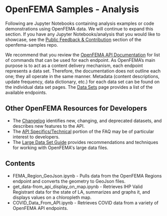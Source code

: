 # OpenFEMA Samples - Analysis
Following are Jupyter Notebooks containing analysis examples or code demonstrations using OpenFEMA data. We will continue to expand this section. If you have any Jupyter Notebooks/analysis that you would like to showcase, see the [Public Feedback & Contribution](openfema-samples/README.MD) section of the openfema-samples repo. 

We recommend that you review the [OpenFEMA API Documentation](https://www.fema.gov/about/openfema/api) for list of commands that can be used for each endpoint. As OpenFEMA’s main purpose is to act as a content delivery mechanism, each endpoint represents a data set. Therefore, the documentation does not outline each one; they all operate in the same manner. Metadata (content descriptions, update frequency, data dictionary, etc.) for each data set can be found on the individual data set pages. The [Data Sets](https://www.fema.gov/about/openfema/data-sets) page provides a list of the available endpoints.

## Other OpenFEMA Resources for Developers

- The [Changelog](https://www.fema.gov/about/openfema/changelog) identifies new, changing, and deprecated datasets, and describes new features to the API.
- The [API Specifics/Technical](https://www.fema.gov/about/openfema/faq) portion of the FAQ may be of particular interest to developers.
- The [Large Data Set Guide](https://www.fema.gov/about/openfema/working-with-large-data-sets) provides recommendations and techniques for working with OpenFEMA's large data files. 

## Contents

- FEMA_Region_GeoJson.ipynb - Pulls data from the OpenFEMA Regions endpoint and converts the geometry to GeoJson files.
- get_data-from_api_display_on_map.ipynb - Retrieves IHP Valid Registrant data for the state of LA, summarizes and graphs it, and displays values on a chloropleth map.
- COVID_Data_From_API.ipynb - Retrieves COVID data from a variety of OpenFEMA API endpoints.